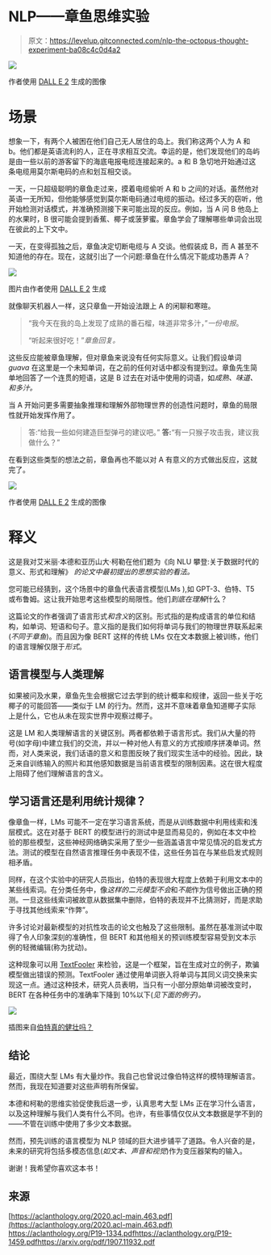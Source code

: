 # NLP——章鱼思维实验

> 原文：<https://levelup.gitconnected.com/nlp-the-octopus-thought-experiment-ba08c4c0d4a2>

![](img/61b914a6c4ce85936cec3a9b8fb672ce.png)

作者使用 [DALL E 2](https://openai.com/dall-e-2/) 生成的图像

# **场景**

想象一下，有两个人被困在他们自己无人居住的岛上。我们称这两个人为 A 和 b。他们都是英语流利的人，正在寻求相互交流。幸运的是，他们发现他们的岛屿是由一些以前的游客留下的海底电报电缆连接起来的。a 和 B 急切地开始通过这条电缆用莫尔斯电码的点和划互相交谈。

一天，一只超级聪明的章鱼走过来，摸着电缆偷听 A 和 b 之间的对话。虽然他对英语一无所知，但他能够感觉到莫尔斯电码通过电缆的振动。经过多天的窃听，他开始检测对话模式，并准确预测接下来可能出现的反应。例如，当 A 问 B 他岛上的水果时，B 很可能会提到香蕉、椰子或菠萝蜜。章鱼学会了理解哪些单词会出现在彼此的上下文中。

一天，在变得孤独之后，章鱼决定切断电缆与 A 交谈。他假装成 B，而 A 甚至不知道他的存在。现在，这就引出了一个问题:章鱼在什么情况下能成功愚弄 A？

![](img/6c95a31e757760be8c24184c165e5aa6.png)

图片由作者使用 [DALL E 2](https://openai.com/dall-e-2/) 生成

就像聊天机器人一样，这只章鱼一开始设法跟上 A 的闲聊和寒暄。

> “我今天在我的岛上发现了成熟的番石榴，味道非常多汁，”*一份电报*。
> 
> “听起来很好吃！”*章鱼回复。*

这些反应能被章鱼理解，但对章鱼来说没有任何实际意义。让我们假设单词 *guava* 在这里是一个未知单词，在之前的任何对话中都没有提到过。章鱼先生简单地回答了一个连贯的短语，这是 B 过去在对话中使用的词语，如*成熟、味道、*和*多汁。*

当 A 开始问更多需要抽象推理和理解外部物理世界的创造性问题时，章鱼的局限性就开始发挥作用了。

> 答:“给我一些如何建造巨型弹弓的建议吧。”
> **答:**“有一只猴子攻击我，建议我做什么？”

在看到这些类型的想法之前，章鱼再也不能以对 A 有意义的方式做出反应，这就完了。

![](img/77669cc2e7c698b3b65e9fe62941588e.png)

作者使用 [DALL E 2](https://openai.com/dall-e-2/) 生成的图像

# **释义**

这是我对艾米丽·本德和亚历山大·柯勒在他们题为《向 NLU 攀登:关于数据时代的意义、形式和理解》 *的论文中最初提出的思想实验的看法。*

您可能已经猜到，这个场景中的章鱼代表语言模型(LMs ),如 GPT-3、伯特、T5 或布鲁姆。这让我开始思考这些模型的局限性。他们*到底在理解*什么？

这篇论文的作者强调了语言形式*和含义*的区别。形式指的是构成语言的单位和结构，如单词、短语和句子。意义指的是我们如何将单词与我们的物理世界联系起来(*不同于章鱼*)。而且因为像 BERT 这样的传统 LMs 仅在文本数据上被训练，他们的语言理解仅限于*形式*。

## 语言模型与人类理解

如果被问及水果，章鱼先生会根据它过去学到的统计概率和规律，返回一些关于吃椰子的可能回答——类似于 LM 的行为。然而，这并不意味着章鱼知道椰子实际上是什么，它也从未在现实世界中观察过椰子。

这是 LM 和人类理解语言的关键区别。两者都依赖于语言形式。我们从大量的符号(如字母)中建立我们的交流，并以一种对他人有意义的方式按顺序拼凑单词。然而，对人类来说，我们话语的意义和意图反映了我们现实生活中的经验。因此，缺乏来自训练输入的照片和其他感知数据是当前语言模型的限制因素。这在很大程度上阻碍了他们理解语言的含义。

## 学习语言还是利用统计规律？

像章鱼一样，LMs 可能不一定在学习语言系统，而是从训练数据中利用线索和浅层模式。这在对基于 BERT 的模型进行的测试中是显而易见的，例如在本文中检验的那些模型，这些神经网络确实采用了至少一些涵盖语言中常见情况的启发式方法。测试的模型在自然语言推理任务中表现不佳，这些任务旨在与某些启发式规则相矛盾。

同样，在这个实验中的研究人员指出，伯特的表现很大程度上依赖于利用文本中的某些线索词。在分类任务中，像*这样的二元模型不会*和*不能*作为信号做出正确的预测。一旦这些线索词被故意从数据集中删除，伯特的表现并不比猜测好，而是求助于寻找其他线索来“作弊”。

许多讨论对最新模型的对抗性攻击的论文也触及了这些限制。虽然在基准测试中取得了令人印象深刻的准确性，但 BERT 和其他相关的预训练模型容易受到文本示例的轻微编辑(称为扰动)。

这种现象可以用 [TextFooler](https://arxiv.org/pdf/1907.11932.pdf) 来检验，这是一个框架，旨在生成对立的例子，欺骗模型做出错误的预测。TextFooler 通过使用单词嵌入将单词与其同义词交换来实现这一点。通过这种技术，研究人员表明，当只有一小部分原始单词被改变时，BERT 在各种任务中的准确率下降到 10%以下(*见下面的例子)。*

![](img/60cb1b9be8b7073566f11eb43b492224.png)

插图来自[伯特真的健壮吗？](https://arxiv.org/pdf/1907.11932.pdf)

## 结论

最近，围绕大型 LMs 有大量炒作。我自己也曾说过像伯特这样的模特理解语言。然而，我现在知道要对这些声明有所保留。

本德和柯勒的思维实验促使我后退一步，认真思考大型 LMs 正在学习什么语言，以及这种理解与我们人类有什么不同。也许，有些事情仅仅从文本数据是学不到的——不管在训练中使用了多少文本数据。

然而，预先训练的语言模型为 NLP 领域的巨大进步铺平了道路。令人兴奋的是，未来的研究将包括多模态信息(*如文本、声音和视觉*)作为变压器架构的输入。

谢谢！我希望你喜欢这本书！

## 来源

[https://aclanthology.org/2020.acl-main.463.pdf](https://aclanthology.org/2020.acl-main.463.pdf)
https://aclanthology.org/P19-1334.pdfhttps://aclanthology.org/P19-1459.pdfhttps://arxiv.org/pdf/1907.11932.pdf